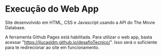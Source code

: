 # Execução do Web App

Site desenvolvido em HTML, CSS e Javascript usando a API do The Movie Database.

A ferramenta Github Pages está habilitada. Para utilizar o web app, basta acessar "https://jlucasldm.github.io/desafioTecnico/". 
Isso será o suficiente para te redirecionar ao site em funcionamento.
